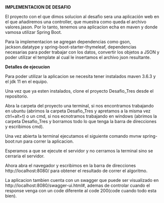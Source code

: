 **IMPLEMENTACION DE DESAFIO**

El proyecto con el que dimos solucion al desafio sera una aplicación web en el que añadiremos una controller, que muestra como queda el archivo valores.jason. Por lo tanto, tenemos una aplicacion echa en maven y donde vamosa utilizar Spring Boot.

Para la implementacion se agregan dependencias como gson, jackson.datatype y spring-boot-starter-thymeleaf, dependencias necesarias para poder trabajar con los datos, convertir los objetos a JSON y poder utilizar el template al cual le insertamos el archivo json resultante.

**Detalles de ejecucion**

Para poder utilizar la aplicacion se necesita tener instalados maven 3.6.3 y el jdk 11 en el equipo.

Una vez que ya esten instalados, clone el proyecto Desafio_Tres desde el repositorio.
 
Abra la carpeta del proyecto una terminal, si nos encontramos trabajando en ubuntu (abrimos la carpeta Desafio_Tres y apretamos a la misma vez ctrl+alt+t) o un cmd, si nos ecnotramos trabajando en windows (abrimos la carpeta Desafio_Tres y borramos todo lo que tenga la barra de direcciones y escribimos cmd).
 
Una vez abierta la terminal ejecutamos el siguiente comando mvnw spring-boot:run para correr la aplicacion.
 
Esperamos a que se ejecute el servidor y no cerramos la terminal sino se cerraria el servidor.
 
Ahora abra el navegador y escribimos en la barra de direcciones http://localhost:8080/ para obtener el resultado de correr el algoritmo. 

La aplicacion tambien cuenta con un swagger que puede ser visualizado en http://localhost:8080/swagger-ui.html#, ademas de controlar cuando el response venga con un code diferente al code 200(code cuando todo esta bien).
